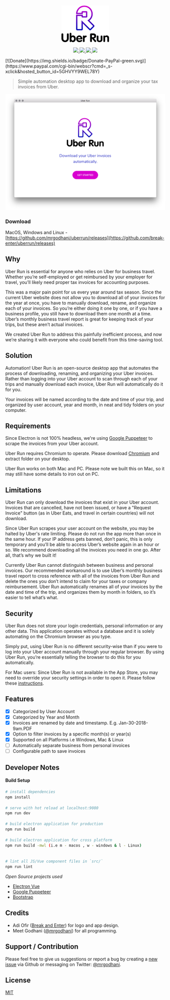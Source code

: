 <p align="center"><img src="/uber-run.png" alt="Uber Run" width="150"></p>

<p align="center">
<a href="https://travis-ci.org/mrgodhani/uberrun">
<img src="https://travis-ci.org/mrgodhani/uberrun.svg?branch=master">
</a>
<a href="https://codeclimate.com/github/mrgodhani/uberrun/maintainability">
<img src="https://api.codeclimate.com/v1/badges/b1b6cc14751a2e62aa4b/maintainability" />
</a>
<a href="https://david-dm.org/mrgodhani/uberrun">
<img src="https://david-dm.org/mrgodhani/uberrun.svg" />
</a>
<a href="https://david-dm.org/mrgodhani/uberrun?type=dev" title="devDependencies status"><img src="https://david-dm.org/mrgodhani/uberrun/dev-status.svg"/></a>
</p>
[![Donate](https://img.shields.io/badge/Donate-PayPal-green.svg)](https://www.paypal.com/cgi-bin/webscr?cmd=_s-xclick&hosted_button_id=5GHVYY9WEL78Y)


> Simple automation desktop app to download and organize your tax invoices from Uber.


![screenshot](/uberrun-app.png)

### Download

MacOS, Windows and Linux - [https://github.com/mrgodhani/uberrun/releases](https://github.com/break-enter/uberrun/releases)

## Why

Uber Run is essential for anyone who relies on Uber for business travel. Whether you’re self-employed or get reimbursed by your employer for travel, you’ll likely need proper tax invoices for accounting purposes.

This was a major pain point for us every year around tax season. Since the current Uber website does not allow you to download all of your invoices for the year at once, you have to manually download, rename, and organize each of your invoices. So you’re either doing it one by one, or if you have a business profile, you still have to download them one month at a time. Uber’s monthly business travel report is great for keeping track of your trips, but these aren’t actual invoices.

We created Uber Run to address this painfully inefficient process, and now we’re sharing it with everyone who could benefit from this time-saving tool.

## Solution

Automation! Uber Run is an open-source desktop app that automates the process of downloading, renaming, and organizing your Uber invoices. Rather than logging into your Uber account to scan through each of your trips and manually download each invoice, Uber Run will automatically do it for you.

Your invoices will be named according to the date and time of your trip, and organized by user account, year and month, in neat and tidy folders on your computer.

## Requirements

Since Electron is not 100% headless, we're using [Google Puppeteer](https://github.com/GoogleChrome/puppeteer) to scrape the invoices from your Uber account.

Uber Run requires Chromium to operate. Please download [Chromium](https://download-chromium.appspot.com/) and extract folder on your desktop.

Uber Run works on both Mac and PC. Please note we built this on Mac, so it may still have some details to iron out on PC.

## Limitations

Uber Run can only download the invoices that exist in your Uber account. Invoices that are cancelled, have not been issued, or have a "Request Invoice" button (as in Uber Eats, and travel in certain countries) will not download.

Since Uber Run scrapes your user account on the website, you may be halted by Uber's rate limiting. Please do not run the app more than once in the same hour. If your IP address gets banned, don’t panic, this is only temporary and you’ll be able to access Uber’s website again in an hour or so. We recommend downloading all the invoices you need in one go. After all, that’s why we built it!

Currently Uber Run cannot distinguish between business and personal invoices. Our recommended workaround is to use Uber’s monthly business travel report to cross reference with all of the invoices from Uber Run and delete the ones you don’t intend to claim for your taxes or company reimbursement. Uber Run automatically renames all of your invoices by the date and time of the trip, and organizes them by month in folders, so it’s easier to tell what’s what.

## Security

Uber Run does not store your login credentials, personal information or any other data. This application operates without a database and it is solely automating on the Chromium browser as you type.

Simply put, using Uber Run is no different security-wise than if you were to log into your Uber account manually through your regular browser. By using Uber Run, you’re essentially telling the browser to do this for you automatically.

For Mac users: Since Uber Run is not available in the App Store, you may need to override your security settings in order to open it. Please follow these [instructions](https://support.apple.com/kb/PH25088?locale=en_US).

## Features

- [x] Categorized by User Account
- [x] Categorized by Year and Month
- [x] Invoices are renamed by date and timestamp. E.g. Jan-30-2018-9am.PDF
- [x] Option to filter invoices by a specific month(s) or year(s)
- [x] Supported on all Platforms i.e Windows, Mac & Linux
- [ ] Automatically separate business from personal invoices
- [ ] Configurable path to save invoices

## Developer Notes

#### Build Setup

``` bash
# install dependencies
npm install

# serve with hot reload at localhost:9080
npm run dev

# build electron application for production
npm run build

# build electron application for cross platform
npm run build -mwl (i.e m - macos , w - windows & l - Linux)


# lint all JS/Vue component files in `src/`
npm run lint

```

*Open Source projects used*

- [Electron Vue](https://github.com/SimulatedGREG/electron-vue)
- [Google Puppeteer](https://github.com/GoogleChrome/puppeteer)
- [Bootstrap](https://getbootstrap.com/)

## Credits

- Adi Ofir ([Break and Enter](https://www.breakenter.com)) for logo and app design.
- Meet Godhani ([@mrgodhani](https://twitter.com/mrgodhani)) for all programming.

## Support / Contribution

Please feel free to give us suggestions or report a bug by creating a [new issue](https://github.com/break-enter/uberrun/issues) via Github or messaging on  Twitter: [@mrgodhani](https://twitter.com/mrgodhani).

## License
[MIT](https://github.com/break-enter/uberrun/blob/master/LICENSE)
